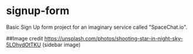# signup-form
Basic Sign Up form project for an imaginary service called "SpaceChat.io".

##Image credit
https://unsplash.com/photos/shooting-star-in-night-sky-5LOhydOtTKU (sidebar image)

